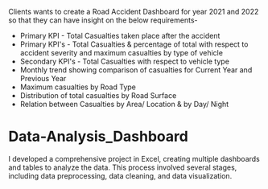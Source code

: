 Clients wants to create a Road Accident Dashboard for year 2021 and 2022 so that they can have insight on the below requirements-
* Primary KPI - Total Casualties taken place after the accident
* Primary KPI's - Total Casualties & percentage of total with respect to accident severity and maximum casualties by type of vehicle
* Secondary KPI's - Total Casualties with respect to vehicle type
* Monthly trend showing comparison of casualties for Current Year and Previous Year
* Maximum casualties by Road Type
* Distribution of total casualties by Road Surface
* Relation between Casualties by Area/ Location & by Day/ Night

# Data-Analysis_Dashboard
I developed a comprehensive project in Excel, creating multiple dashboards and tables to analyze the data. This process involved several stages, including data preprocessing, data cleaning, and data visualization.

